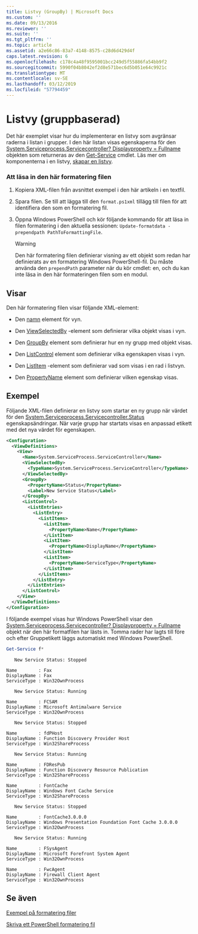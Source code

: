 ```yaml
---
title: Listvy (GroupBy) | Microsoft Docs
ms.custom: ''
ms.date: 09/13/2016
ms.reviewer: ''
ms.suite: ''
ms.tgt_pltfrm: ''
ms.topic: article
ms.assetid: a2e66c86-83a7-4148-8575-c28d6d429d4f
caps.latest.revision: 6
ms.openlocfilehash: c178c4a48f9595001bcc249d5f55886fa54bb9f2
ms.sourcegitcommit: 5990f04b8042ef2d8e571bec6d5b051e64c9921c
ms.translationtype: MT
ms.contentlocale: sv-SE
ms.lasthandoff: 03/12/2019
ms.locfileid: "57794459"
---
```

# <a name="list-view-groupby"></a>Listvy (gruppbaserad)

Det här exemplet visar hur du implementerar en listvy som avgränsar raderna i listan i grupper. I den här listan visas egenskaperna för den [System.Serviceprocess.Servicecontroller? Displayproperty = Fullname](/dotnet/api/System.ServiceProcess.ServiceController) objekten som returneras av den [Get-Service](/powershell/module/Microsoft.PowerShell.Management/Get-Service) cmdlet. Läs mer om komponenterna i en listvy, [skapar en listvy](./creating-a-list-view.md).

### <a name="to-load-this-formatting-file"></a>Att läsa in den här formatering filen

1. Kopiera XML-filen från avsnittet exempel i den här artikeln i en textfil.

2. Spara filen. Se till att lägga till den `format.ps1xml` tillägg till filen för att identifiera den som en formatering fil.

3. Öppna Windows PowerShell och kör följande kommando för att läsa in filen formatering i den aktuella sessionen: `Update-formatdata -prependpath PathToFormattingFile`.

   > [!WARNING]
   > Den här formatering filen definierar visning av ett objekt som redan har definierats av en formatering Windows PowerShell-fil. Du måste använda den `prependPath` parameter när du kör cmdlet: en, och du kan inte läsa in den här formateringen filen som en modul.

## <a name="demonstrates"></a>Visar

Den här formatering filen visar följande XML-element:

- Den [namn](./name-element-for-view-format.md) element för vyn.

- Den [ViewSelectedBy](./viewselectedby-element-format.md) -element som definierar vilka objekt visas i vyn.

- Den [GroupBy](./viewselectedby-element-format.md) element som definierar hur en ny grupp med objekt visas.

- Den [ListControl](./listcontrol-element-format.md) element som definierar vilka egenskapen visas i vyn.

- Den [ListItem](./listitem-element-for-listitems-for-listcontrol-format.md) -element som definierar vad som visas i en rad i listvyn.

- Den [PropertyName](./propertyname-element-for-listitem-for-listcontrol-format.md) element som definierar vilken egenskap visas.

## <a name="example"></a>Exempel

Följande XML-filen definierar en listvy som startar en ny grupp när värdet för den [System.Serviceprocess.Servicecontroller.Status](/dotnet/api/System.ServiceProcess.ServiceController.Status) egenskapsändringar. När varje grupp har startats visas en anpassad etikett med det nya värdet för egenskapen.

```xml
<Configuration>
  <ViewDefinitions>
    <View>
      <Name>System.ServiceProcess.ServiceController</Name>
      <ViewSelectedBy>
        <TypeName>System.ServiceProcess.ServiceController</TypeName>
      </ViewSelectedBy>
      <GroupBy>
        <PropertyName>Status</PropertyName>
        <Label>New Service Status</Label>
      </GroupBy>
      <ListControl>
        <ListEntries>
          <ListEntry>
            <ListItems>
              <ListItem>
                <PropertyName>Name</PropertyName>
              </ListItem>
              <ListItem>
                <PropertyName>DisplayName</PropertyName>
              </ListItem>
              <ListItem>
                <PropertyName>ServiceType</PropertyName>
              </ListItem>
            </ListItems>
          </ListEntry>
        </ListEntries>
      </ListControl>
    </View>
  </ViewDefinitions>
</Configuration>
```

I följande exempel visas hur Windows PowerShell visar den [System.Serviceprocess.Servicecontroller? Displayproperty = Fullname](/dotnet/api/System.ServiceProcess.ServiceController) objekt när den här formatfilen har lästs in. Tomma rader har lagts till före och efter Gruppetikett läggs automatiskt med Windows PowerShell.

```powershell
Get-Service f*
```

```output
   New Service Status: Stopped

Name        : Fax
DisplayName : Fax
ServiceType : Win32OwnProcess

   New Service Status: Running

Name        : FCSAM
DisplayName : Microsoft Antimalware Service
ServiceType : Win32OwnProcess

   New Service Status: Stopped

Name        : fdPHost
DisplayName : Function Discovery Provider Host
ServiceType : Win32ShareProcess

   New Service Status: Running

Name        : FDResPub
DisplayName : Function Discovery Resource Publication
ServiceType : Win32ShareProcess

Name        : FontCache
DisplayName : Windows Font Cache Service
ServiceType : Win32ShareProcess

   New Service Status: Stopped

Name        : FontCache3.0.0.0
DisplayName : Windows Presentation Foundation Font Cache 3.0.0.0
ServiceType : Win32OwnProcess

   New Service Status: Running

Name        : FSysAgent
DisplayName : Microsoft Forefront System Agent
ServiceType : Win32OwnProcess

Name        : FwcAgent
DisplayName : Firewall Client Agent
ServiceType : Win32OwnProcess
```

## <a name="see-also"></a>Se även

[Exempel på formatering filer](./examples-of-formatting-files.md)

[Skriva ett PowerShell formatering fil](./writing-a-powershell-formatting-file.md)
